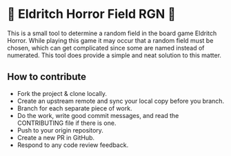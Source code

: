 # 🐙  Eldritch Horror Field RGN 🐙
This is a small tool to determine a random field in the board game Eldritch Horror. While playing this game it may occur that a random field must be chosen, which can get complicated since some are named instead of numerated. This tool does provide a simple and neat solution to this matter.

## How to contribute
- Fork the project & clone locally.
- Create an upstream remote and sync your local copy before you branch.
- Branch for each separate piece of work.
- Do the work, write good commit messages, and read the CONTRIBUTING file if there is one.
- Push to your origin repository.
- Create a new PR in GitHub.
- Respond to any code review feedback.

